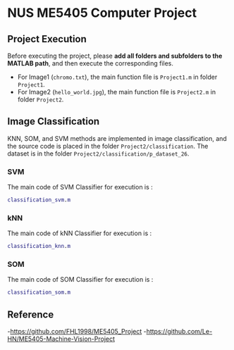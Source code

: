 # NUS ME5405 Computer Project
## Project Execution 
Before executing the project, please **add all folders and subfolders to the MATLAB path**, and then execute the corresponding files.
- For Image1 (`chromo.txt`), the main function file is `Project1.m` in folder `Project1`.
- For Image2 (`hello_world.jpg`), the main function file is `Project2.m` in folder `Project2`.

## Image Classification
KNN, SOM, and SVM methods are implemented in image classification, and the source code is placed in the folder `Project2/classification`.
The dataset is in the folder `Project2/classification/p_dataset_26`.

### SVM
The main code of SVM Classifier for execution is :
```Matlab
classification_svm.m
```

### kNN
The main code of kNN Classifier for execution is :
```Matlab
classification_knn.m
```

### SOM
The main code of SOM Classifier for execution is :
```Matlab
classification_som.m
```

## Reference
-https://github.com/FHL1998/ME5405_Project
-https://github.com/Le-HN/ME5405-Machine-Vision-Project

